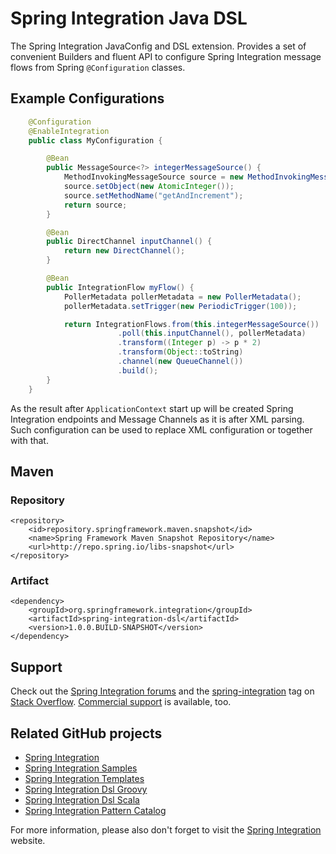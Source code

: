Spring Integration Java DSL
===============================

The Spring Integration JavaConfig and DSL extension. Provides a set of convenient Builders and fluent API to configure
Spring Integration message flows from Spring `@Configuration` classes.

## Example Configurations

````java
    @Configuration
    @EnableIntegration
    public class MyConfiguration {

        @Bean
        public MessageSource<?> integerMessageSource() {
            MethodInvokingMessageSource source = new MethodInvokingMessageSource();
            source.setObject(new AtomicInteger());
            source.setMethodName("getAndIncrement");
            return source;
        }

        @Bean
        public DirectChannel inputChannel() {
            return new DirectChannel();
        }

        @Bean
        public IntegrationFlow myFlow() {
            PollerMetadata pollerMetadata = new PollerMetadata();
            pollerMetadata.setTrigger(new PeriodicTrigger(100));

            return IntegrationFlows.from(this.integerMessageSource())
                        .poll(this.inputChannel(), pollerMetadata)
                        .transform((Integer p) -> p * 2)
                        .transform(Object::toString)
                        .channel(new QueueChannel())
                        .build();
        }
    }
````

As the result after `ApplicationContext` start up will be created Spring Integration endpoints and Message Channels as it is after XML parsing.
Such configuration can be used to replace XML configuration or together with that.

## Maven

### Repository

    <repository>
        <id>repository.springframework.maven.snapshot</id>
        <name>Spring Framework Maven Snapshot Repository</name>
        <url>http://repo.spring.io/libs-snapshot</url>
    </repository>

### Artifact

    <dependency>
        <groupId>org.springframework.integration</groupId>
        <artifactId>spring-integration-dsl</artifactId>
        <version>1.0.0.BUILD-SNAPSHOT</version>
    </dependency>

## Support

Check out the [Spring Integration forums][] and the [spring-integration][spring-integration tag] tag
on [Stack Overflow][]. [Commercial support][] is available, too.

## Related GitHub projects

* [Spring Integration][]
* [Spring Integration Samples][]
* [Spring Integration Templates][]
* [Spring Integration Dsl Groovy][]
* [Spring Integration Dsl Scala][]
* [Spring Integration Pattern Catalog][]

For more information, please also don't forget to visit the [Spring Integration][] website.

[Spring Integration]: https://github.com/spring-projects/spring-integration
[Commercial support]: http://springsource.com/support/springsupport
[Spring Integration forums]: http://forum.spring.io/forum/spring-projects/integration
[spring-integration tag]: http://stackoverflow.com/questions/tagged/spring-integration
[Spring Integration Samples]: https://github.com/spring-projects/spring-integration-samples
[Spring Integration Templates]: https://github.com/spring-projects/spring-integration-templates/tree/master/si-sts-templates
[Spring Integration Dsl Groovy]: https://github.com/spring-projects/spring-integration-dsl-groovy
[Spring Integration Dsl Scala]: https://github.com/spring-projects/spring-integration-dsl-scala
[Spring Integration Pattern Catalog]: https://github.com/spring-projects/spring-integration-pattern-catalog
[Stack Overflow]: http://stackoverflow.com/faq



